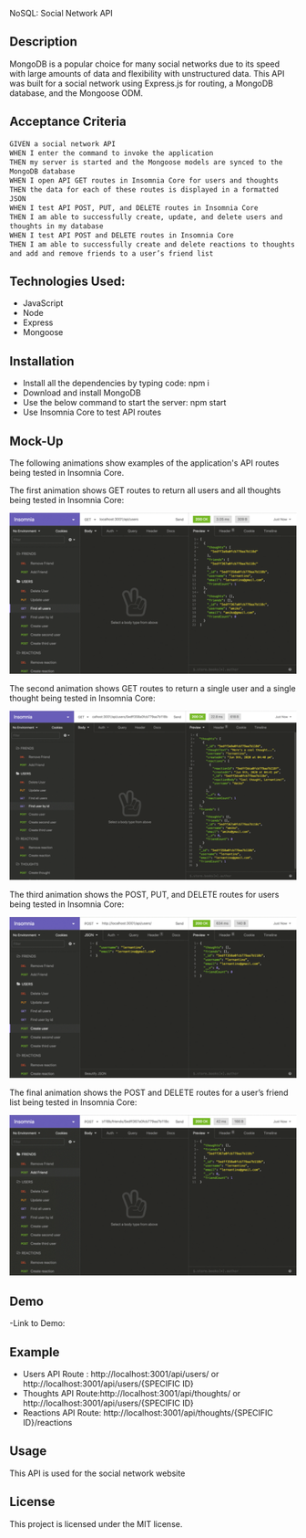 NoSQL: Social Network API
## Description
MongoDB is a popular choice for many social networks due to its speed with large amounts of data and flexibility with unstructured data. This API was built for a social network using Express.js for routing, a MongoDB database, and the Mongoose ODM. 

## Acceptance Criteria
```
GIVEN a social network API
WHEN I enter the command to invoke the application
THEN my server is started and the Mongoose models are synced to the MongoDB database
WHEN I open API GET routes in Insomnia Core for users and thoughts
THEN the data for each of these routes is displayed in a formatted JSON
WHEN I test API POST, PUT, and DELETE routes in Insomnia Core
THEN I am able to successfully create, update, and delete users and thoughts in my database
WHEN I test API POST and DELETE routes in Insomnia Core
THEN I am able to successfully create and delete reactions to thoughts and add and remove friends to a user’s friend list
```
## Technologies Used:
- JavaScript
- Node
- Express
- Mongoose

## Installation

- Install all the dependencies by typing code: npm i
- Download and install MongoDB
- Use the below command to start the server: npm start
- Use Insomnia Core to test API routes 

## Mock-Up

The following animations show examples of the application's API routes being tested in Insomnia Core.

The first animation shows GET routes to return all users and all thoughts being tested in Insomnia Core:

![Homework Demo 01](./Assets/18-nosql-homework-demo-01.gif)

The second animation shows GET routes to return a single user and a single thought being tested in Insomnia Core:

![Homework Demo 02](./Assets/18-nosql-homework-demo-02.gif)

The third animation shows the POST, PUT, and DELETE routes for users being tested in Insomnia Core:

![Homework Demo 03](./Assets/18-nosql-homework-demo-03.gif)

The final animation shows the POST and DELETE routes for a user’s friend list being tested in Insomnia Core:

![Homework Demo 04](./Assets/18-nosql-homework-demo-04.gif)

## Demo
-Link to Demo:

## Example
- Users API Route  : http://localhost:3001/api/users/ or http://localhost:3001/api/users/{SPECIFIC ID}
- Thoughts API Route:http://localhost:3001/api/thoughts/ or http://localhost:3001/api/users/{SPECIFIC ID}
- Reactions API Route: http://localhost:3001/api/thoughts/{SPECIFIC ID}/reactions

## Usage
This API is used for the social network website 
## License
This project is licensed under the MIT license.